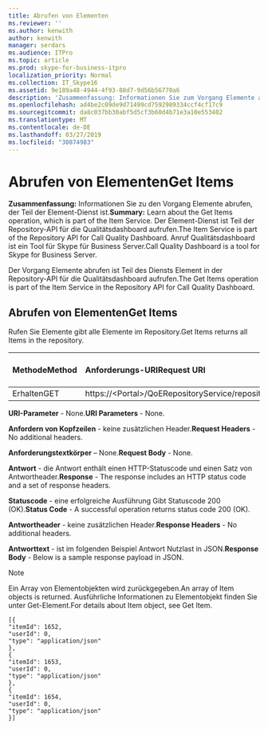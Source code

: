 ```yaml
---
title: Abrufen von Elementen
ms.reviewer: ''
ms.author: kenwith
author: kenwith
manager: serdars
ms.audience: ITPro
ms.topic: article
ms.prod: skype-for-business-itpro
localization_priority: Normal
ms.collection: IT_Skype16
ms.assetid: 9e189a48-4944-4f93-88d7-9d56b56770a6
description: 'Zusammenfassung: Informationen Sie zum Vorgang Elemente abrufen, der Teil der Element-Dienst ist. Der Element-Dienst ist Teil der Repository-API für die Qualitätsdashboard aufrufen. Anruf Qualitätsdashboard ist ein Tool für Skype für Business Server.'
ms.openlocfilehash: ad4be2c09de9d71499cd7592989334ccf4cf17c9
ms.sourcegitcommit: da8c037bb30abf5d5cf3b60d4b71e3a10e553402
ms.translationtype: MT
ms.contentlocale: de-DE
ms.lasthandoff: 03/27/2019
ms.locfileid: "30874983"
---
```

# <a name="get-items"></a><span data-ttu-id="3d04c-105">Abrufen von Elementen</span><span class="sxs-lookup"><span data-stu-id="3d04c-105">Get Items</span></span>
 
<span data-ttu-id="3d04c-106">**Zusammenfassung:** Informationen Sie zu den Vorgang Elemente abrufen, der Teil der Element-Dienst ist.</span><span class="sxs-lookup"><span data-stu-id="3d04c-106">**Summary:** Learn about the Get Items operation, which is part of the Item Service.</span></span> <span data-ttu-id="3d04c-107">Der Element-Dienst ist Teil der Repository-API für die Qualitätsdashboard aufrufen.</span><span class="sxs-lookup"><span data-stu-id="3d04c-107">The Item Service is part of the Repository API for Call Quality Dashboard.</span></span> <span data-ttu-id="3d04c-108">Anruf Qualitätsdashboard ist ein Tool für Skype für Business Server.</span><span class="sxs-lookup"><span data-stu-id="3d04c-108">Call Quality Dashboard is a tool for Skype for Business Server.</span></span>
  
<span data-ttu-id="3d04c-109">Der Vorgang Elemente abrufen ist Teil des Diensts Element in der Repository-API für die Qualitätsdashboard aufrufen.</span><span class="sxs-lookup"><span data-stu-id="3d04c-109">The Get Items operation is part of the Item Service in the Repository API for Call Quality Dashboard.</span></span>
  
## <a name="get-items"></a><span data-ttu-id="3d04c-110">Abrufen von Elementen</span><span class="sxs-lookup"><span data-stu-id="3d04c-110">Get Items</span></span>

<span data-ttu-id="3d04c-111">Rufen Sie Elemente gibt alle Elemente im Repository.</span><span class="sxs-lookup"><span data-stu-id="3d04c-111">Get Items returns all Items in the repository.</span></span>
  
|<span data-ttu-id="3d04c-112">**Methode**</span><span class="sxs-lookup"><span data-stu-id="3d04c-112">**Method**</span></span>|<span data-ttu-id="3d04c-113">**Anforderungs-URI**</span><span class="sxs-lookup"><span data-stu-id="3d04c-113">**Request URI**</span></span>|<span data-ttu-id="3d04c-114">**HTTP-Version**</span><span class="sxs-lookup"><span data-stu-id="3d04c-114">**HTTP Version**</span></span>|
|:-----|:-----|:-----|
|<span data-ttu-id="3d04c-115">Erhalten</span><span class="sxs-lookup"><span data-stu-id="3d04c-115">GET</span></span>  <br/> |<span data-ttu-id="3d04c-116">https://\<Portal\>/QoERepositoryService/repository/item</span><span class="sxs-lookup"><span data-stu-id="3d04c-116">https://\<portal\>/QoERepositoryService/repository/item</span></span>  <br/> |<span data-ttu-id="3d04c-117">HTTP/1.1</span><span class="sxs-lookup"><span data-stu-id="3d04c-117">HTTP/1.1</span></span>  <br/> |
   
 <span data-ttu-id="3d04c-118">**URI-Parameter** - None.</span><span class="sxs-lookup"><span data-stu-id="3d04c-118">**URI Parameters** - None.</span></span>
  
 <span data-ttu-id="3d04c-119">**Anfordern von Kopfzeilen** - keine zusätzlichen Header.</span><span class="sxs-lookup"><span data-stu-id="3d04c-119">**Request Headers** - No additional headers.</span></span>
  
 <span data-ttu-id="3d04c-120">**Anforderungstextkörper** – None.</span><span class="sxs-lookup"><span data-stu-id="3d04c-120">**Request Body** - None.</span></span>
  
 <span data-ttu-id="3d04c-121">**Antwort** - die Antwort enthält einen HTTP-Statuscode und einen Satz von Antwortheader.</span><span class="sxs-lookup"><span data-stu-id="3d04c-121">**Response** - The response includes an HTTP status code and a set of response headers.</span></span>
  
 <span data-ttu-id="3d04c-122">**Statuscode** - eine erfolgreiche Ausführung Gibt Statuscode 200 (OK).</span><span class="sxs-lookup"><span data-stu-id="3d04c-122">**Status Code** - A successful operation returns status code 200 (OK).</span></span>
  
 <span data-ttu-id="3d04c-123">**Antwortheader** - keine zusätzlichen Header.</span><span class="sxs-lookup"><span data-stu-id="3d04c-123">**Response Headers** - No additional headers.</span></span>
  
 <span data-ttu-id="3d04c-124">**Antworttext** - ist im folgenden Beispiel Antwort Nutzlast in JSON.</span><span class="sxs-lookup"><span data-stu-id="3d04c-124">**Response Body** - Below is a sample response payload in JSON.</span></span>
  
> [!NOTE]
> <span data-ttu-id="3d04c-125">Ein Array von Elementobjekten wird zurückgegeben.</span><span class="sxs-lookup"><span data-stu-id="3d04c-125">An array of Item objects is returned.</span></span> <span data-ttu-id="3d04c-126">Ausführliche Informationen zu Elementobjekt finden Sie unter Get-Element.</span><span class="sxs-lookup"><span data-stu-id="3d04c-126">For details about Item object, see Get Item.</span></span> 
  
```
[{
"itemId": 1652,
"userId": 0,
"type": "application/json"
},
{
"itemId": 1653,
"userId": 0,
"type": "application/json"
},
{
"itemId": 1654,
"userId": 0,
"type": "application/json"
}]
```
